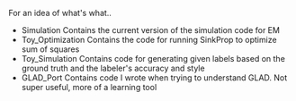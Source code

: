 For an idea of what's what..

- Simulation
Contains the current version of the simulation code for EM
- Toy_Optimization
Contains the code for running SinkProp to optimize sum of squares
- Toy_Simulation
Contains code for generating given labels based on the ground truth and the labeler's accuracy and style
- GLAD_Port
Contains code I wrote when trying to understand GLAD. Not super useful, more of a learning tool

